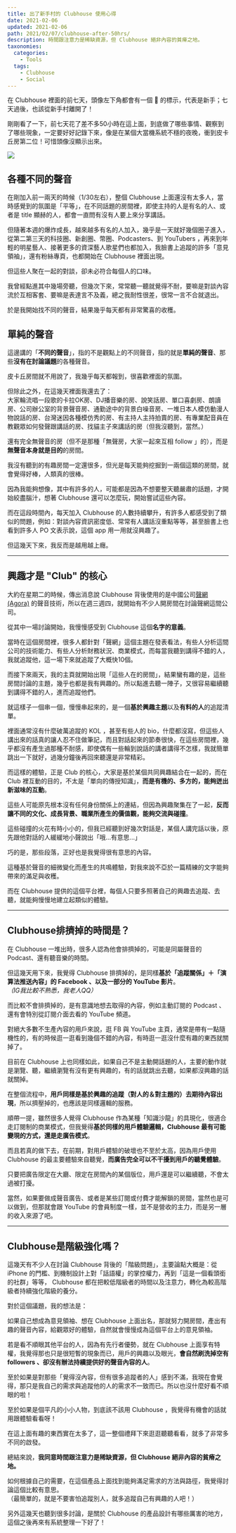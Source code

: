 ```yaml
---
title: 出了新手村的 Clubhouse 使用心得
date: 2021-02-06
updated: 2021-02-06
path: 2021/02/07/clubhouse-after-50hrs/
description: 時間跟注意力是稀缺資源，但 Clubhouse 絕非內容的貧瘠之地。
taxonomies:
  categories: 
    - Tools
  tags: 
    - Clubhouse
    - Social
---
```


在 Clubhouse 裡面的前七天，頭像左下角都會有一個 🎉 的標示，代表是新手；七天過後，也該從新手村離開了！

剛剛看了一下，前七天花了差不多50小時在這上面，到底做了哪些事情、觀察到了哪些現象，一定要好好記錄下來，像是在某個大當機系統不穩的夜晚，衝到皮卡丘房第二位！可惜頭像沒顯示出來。

![](https://pinchlime-screenshots.s3.ap-northeast-1.amazonaws.com/clubhouse-pikachu-room_i9Gu94.webp)

<!-- more -->

## 各種不同的聲音

在剛加入前一兩天的時候（1/30左右），整個 Clubhouse 上面還沒有太多人，當時感覺到的氛圍是「平等」，在不同話題的房間裡，即使主持的人是有名的人、或者是 title 顯赫的人，都會一直問有沒有人要上來分享講話。

但隨著本週的爆炸成長，越來越多有名的人加入，幾乎是一天就好幾個圈子進入，從第二第三天的科技圈、新創圈、幣圈、Podcasters、到 YouTubers ，再來到年輕的明星藝人、接著更多的資深藝人歌星們也都加入，我臉書上追蹤的許多「意見領袖」，還有粉絲專頁，也都開始在 Clubhouse 裡面出現。

但這些人聚在一起的對談，卻未必符合每個人的口味。  
  
我曾經點進其中幾場旁聽，但幾次下來，常常聽一聽就覺得不耐，要嘛是對談內容流於互相客套、要嘛是表達言不及義，總之我耐性很差，很常一言不合就退出。

於是我開始找不同的聲音，結果幾乎每天都有非常驚喜的收穫。

## 單純的聲音

這邊講的「**不同的聲音**」，指的不是觀點上的不同聲音，指的就是**單純的聲音**、那些**沒有在討論議題**的各種聲音。

皮卡丘房間就不用說了，我幾乎每天都報到，很喜歡裡面的氛圍。  
  
但除此之外，在這幾天裡面我還去了：  
大家輪流唱一段歌的卡拉OK房、DJ播音樂的房、說笑話房、單口喜劇房、朗讀房、公司辦公室的背景聲音房、通勤途中的背景白噪音房、一堆日本人模仿動漫人物說話的房、台灣迷因各種模仿秀的房、有主持人主持拍賣的房、有專業配音員在教觀眾如何發聲跟講話的房、找貓主子來講話的房（但我沒聽到，當然。）  
  
還有完全無聲音的房（但不是那種「無聲房，大家一起來互相 follow 」的），而是**無聲音本身就是目的**的房間。

我沒有聽到的有趣房間一定還很多，但光是每天能夠挖掘到一兩個這類的房間，就會覺得好棒，人類真的很棒。

因為我能夠想像，其中有許多的人，可能都是因為不想要整天聽嚴肅的話題，才開始絞盡腦汁，想著 Clubhouse 還可以怎麼玩，開始嘗試這些內容。

而在這段時間內，每天加入 Clubhouse 的人數持續攀升，有許多人都感受到了類似的問題，例如：對談內容資訊密度低、常常有人講話沒重點等等，甚至臉書上也看到許多人 PO 文表示說，這個 app 用一用就沒興趣了。

但這幾天下來，我反而是越用越上癮。

---

## 興趣才是 "Club" 的核心

大約在星期二的時候，傳出消息說 Clubhouse 背後使用的是中國公司[聲網 (Agora)](https://www.agora.io/en/) 的聲音技術，所以在週三週四，就開始有不少人開房間在討論聲網這間公司。  
  
從其中一場討論開始，我慢慢感受到 Clubhouse 這個**名字的意義**。

當時在這個房間裡，很多人都針對「聲網」這個主題在發表看法，有些人分析這間公司的技術能力、有些人分析財務狀況、商業模式，而每當我聽到講得不錯的人，我就追蹤他，這一場下來就追蹤了大概快10個。

而接下來兩天，我的主頁就開始出現「這些人在的房間」，結果蠻有趣的是，這些房間討論的主題，幾乎也都是我有興趣的。所以點進去聽一陣子，又很容易繼續聽到講得不錯的人，進而追蹤他們。

就這樣子一個串一個，慢慢串起來的，是一個**基於興趣主題**以及**有料的人**的追蹤清單。

裡面通常沒有什麼破萬追蹤的 KOL ，甚至有些人的 bio，什麼都沒寫，但這些人講出來的話真的讓人忍不住做筆記，而且對話起來的節奏很快，在這些房間裡，幾乎都沒有產生過那種不耐感，即使偶有一些輪到說話的講者講得不怎樣，我就簡單跳出一下就好，過幾分鐘後再回來聽還是非常精彩。

而這樣的體驗，正是 Club 的核心，大家是基於某個共同興趣結合在一起的，而在 Club 裡互動的目的，不太是「單向的傳授知識」，**而是有機的、多方的，能夠迸出新滋味的互動**。

這些人可能原先根本沒有任何身份關係上的連結，但因為興趣聚集在了一起，**反而讓不同的文化、成長背景、職業所產生的價值觀，能夠交流與碰撞**。

這些碰撞的火花有時小小的，但我已經聽到好幾次對話是，某個人講完話以後，原先跟他對話的人緩緩地小聲說出「哦…有意思...」  
  
巧的是，那些段落，正好也是我覺得很有意思的內容。

這種基於聲音的細微變化而產生的共鳴體驗，對我來說不亞於一篇精練的文字能夠帶來的滿足與收穫。

而在 Clubhouse 提供的這個平台裡，每個人只要多照著自己的興趣去追蹤、去聽，就能夠慢慢地建立起類似的體驗。

---

## Clubhouse排擠掉的時間是？

在 Clubhouse 一堆出時，很多人認為他會排擠掉的，可能是同屬聲音的Podcast、還有聽音樂的時間。

但這幾天用下來，我覺得 Clubhouse 排擠掉的，是同樣**基於「追蹤關係」＋「演算法推送內容」的 Facebook 、以及一部分的 YouTube 影片**。  
_（IG我比較不熟悉，我老人QQ）_

而比較不會排擠掉的，是有意識地想去取得的內容，例如主動訂閱的 Podcast 、還有會特別從訂閱介面去看的 YouTube 頻道。

對絕大多數不生產內容的用戶來說，逛 FB 與 YouTube 主頁，通常是帶有一點隨機性的，有的時候逛一逛看到幾個不錯的內容，有時逛一逛沒什麼有趣的東西就關掉了。

目前在 Clubhouse 上也同樣如此，如果自己不是主動開話題的人，主要的動作就是瀏覽、聽，繼續瀏覽有沒有更有興趣的，有的話就跳出去聽，如果都沒興趣的話就關掉。

在整個流程中，**用戶同樣是基於興趣的追蹤（對人的＆對主題的）去期待內容出現**，所以擠壓掉的，也應該是同樣邏輯的服務。

順帶一提，雖然很多人覺得 Clubhouse 作為某種「知識沙龍」的具現化，很適合走訂閱制的商業模式，但我覺得**基於同樣的用戶體驗邏輯，Clubhouse 最有可能變現的方式，還是走廣告模式**。

而且若真的做下去，在前期，對用戶體驗的破壞也不至於太高，因為用戶使用 Clubhouse 的最主要體驗來自聽覺，**而廣告完全可以不干擾到用戶的聽覺體驗**。  
  
只要把廣告限定在大廳、限定在房間內的某個版位，用戶還是可以繼續聽，不會太過被打擾。

當然，如果要做成聲音廣告、或者是某些訂閱或付費才能解鎖的房間，當然也是可以做到，但那就會跟 YouTube 的會員制度一樣，並不是營收的主力，而是另一層的收入來源了吧。

---

## Clubhouse是階級強化嗎？

這幾天有不少人在討論 Clubhouse 背後的「階級問題」，主要論點大概是：從 iPhone 的門檻、到機制設計上對「話語權」的掌控權力，再到「這是一個看頭銜的社群」等等， Clubhouse 都在把較低階級者的時間以及注意力，轉化為較高階級者持續強化階級的養分。

對於這個議題，我的想法是：

如果自己想成為意見領袖、想在 Clubhouse 上面出名，那就努力開房間，產出有趣的聲音內容，給觀眾好的體驗，自然就會慢慢成為這個平台上的意見領袖。

若是看不順眼其他平台的人，因為有先行者優勢，就在 Clubhouse 上面享有特權，我覺得那也只是很短暫的現象而已，用戶的興趣以及眼光，**會自然刷洗掉空有 followers 、卻沒有辦法持續提供好的聲音內容的人**。

至於如果是對那些「覺得沒內容，但有很多追蹤者的人」感到不滿，我現在會覺得，那只是我自己的需求與追蹤他的人的需求不一致而已。所以也沒什麼好看不順眼的啦！

至於如果是個平凡的小小人物，到底該不該用 Clubhouse ，我覺得有機會的話就用跟體驗看看呀！

在這上面有趣的東西實在太多了，這一整個禮拜下來逛逛聽聽看看，就多了非常多不同的啟發。

總結來說，**我同意時間跟注意力是稀缺資源，但 Clubhouse 絕非內容的貧瘠之地。**

如何根據自己的需要，在這個產品上面找到能夠滿足需求的方法與路徑，我覺得討論這個比較有意思。  
（最簡單的，就是不要害怕追蹤別人，就多追蹤自己有興趣的人吧！）

另外這幾天也聽到很多討論，是關於 Clubhouse 的產品設計有哪些厲害的地方，這個之後再來有系統整理一下好了！
